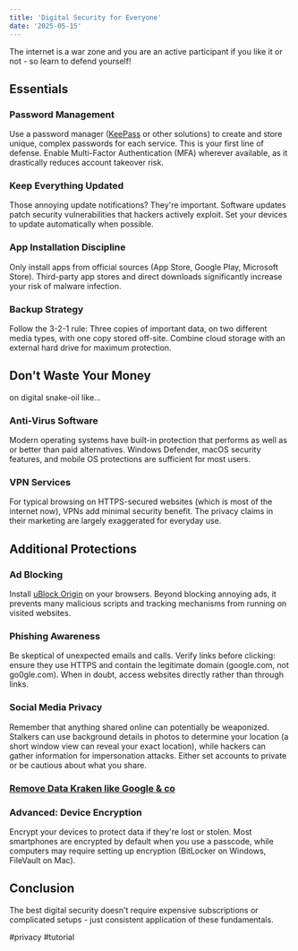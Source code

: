 ```yaml
---
title: 'Digital Security for Everyone'
date: '2025-05-15'
---
```

The internet is a war zone and you are an active participant if you like it or not - so learn to defend yourself!

## Essentials

### Password Management

Use a password manager ([KeePass](https://keepassxc.org/) or other solutions) to create and store unique, complex passwords for each service. This is your first line of defense. Enable Multi-Factor Authentication (MFA) wherever available, as it drastically reduces account takeover risk.

### Keep Everything Updated

Those annoying update notifications? They're important. Software updates patch security vulnerabilities that hackers actively exploit. Set your devices to update automatically when possible.

### App Installation Discipline

Only install apps from official sources (App Store, Google Play, Microsoft Store). Third-party app stores and direct downloads significantly increase your risk of malware infection.

### Backup Strategy

Follow the 3-2-1 rule: Three copies of important data, on two different media types, with one copy stored off-site. Combine cloud storage with an external hard drive for maximum protection.

## Don't Waste Your Money

on digital snake-oil like...

### Anti-Virus Software

Modern operating systems have built-in protection that performs as well as or better than paid alternatives. Windows Defender, macOS security features, and mobile OS protections are sufficient for most users.

### VPN Services

For typical browsing on HTTPS-secured websites (which is most of the internet now), VPNs add minimal security benefit. The privacy claims in their marketing are largely exaggerated for everyday use.

## Additional Protections

### Ad Blocking

Install [uBlock Origin](https://ublockorigin.com/) on your browsers. Beyond blocking annoying ads, it prevents many malicious scripts and tracking mechanisms from running on visited websites.

### Phishing Awareness

Be skeptical of unexpected emails and calls. Verify links before clicking: ensure they use HTTPS and contain the legitimate domain (google.com, not go0gle.com). When in doubt, access websites directly rather than through links.

### Social Media Privacy

Remember that anything shared online can potentially be weaponized. Stalkers can use background details in photos to determine your location (a short window view can reveal your exact location), while hackers can gather information for impersonation attacks. Either set accounts to private or be cautious about what you share.

### [Remove Data Kraken like Google & co](https://seanpedersen.github.io/posts/google-ejector)

### Advanced: Device Encryption

Encrypt your devices to protect data if they're lost or stolen. Most smartphones are encrypted by default when you use a passcode, while computers may require setting up encryption (BitLocker on Windows, FileVault on Mac).

## Conclusion

The best digital security doesn't require expensive subscriptions or complicated setups - just consistent application of these fundamentals.

#privacy #tutorial
